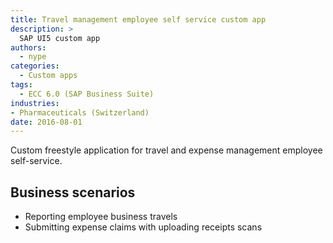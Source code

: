 ```yaml
---
title: Travel management employee self service custom app
description: >
  SAP UI5 custom app
authors:
  - nype
categories:
  - Custom apps
tags:
  - ECC 6.0 (SAP Business Suite)
industries:
- Pharmaceuticals (Switzerland)
date: 2016-08-01
---
```


<!-- more -->

Custom freestyle application for travel and expense management employee self-service.

## Business scenarios
- Reporting employee business travels
- Submitting expense claims with uploading receipts scans


